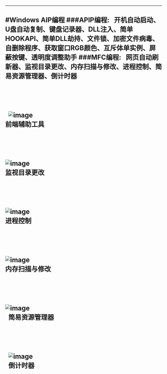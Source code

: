 
------
#Windows AIP编程
###APIP编程:
    开机自动启动、U盘自动复制、键盘记录器、DLL注入、简单HOOKAPI、简单DLL劫持、文件锁、加密文件病毒、自删除程序、获取窗口RGB颜色、互斥体单实例、屏蔽按键、透明度调整助手
###MFC编程:
    网页自动刷新器、监视目录更改、内存扫描与修改、进程控制、简易资源管理器、倒计时器
    <br><br><br><br><br>
    ![image](https://github.com/luguanxing/LGX-Projects/raw/master/16-%E5%89%8D%E7%AB%AF%E8%BE%85%E5%8A%A9%E5%B7%A5%E5%85%B7/pictures/1.jpg?raw=true)<br>
    前端辅助工具<br><br><br><br><br>
    ![image](https://github.com/luguanxing/Windows-C-Projects/blob/master/15-%E7%9B%91%E8%A7%86%E7%9B%AE%E5%BD%95%E6%9B%B4%E6%94%B9/pictures/0.jpg?raw=true)<br>
    监视目录更改<br><br><br><br><br>
    ![image](https://github.com/luguanxing/Windows-C-Projects/raw/master/18-%E8%BF%9B%E7%A8%8B%E6%8E%A7%E5%88%B6/pictures/3.jpg?raw=true)<br>
    进程控制<br><br><br><br><br>
    ![image](https://github.com/luguanxing/Windows-C-Projects/raw/master/19-%E7%AE%80%E5%8D%95%E6%89%AB%E6%8F%8F%E4%B8%8E%E4%BF%AE%E6%94%B9%E5%86%85%E5%AD%98/pictures/0.jpg?raw=true)<br>
    内存扫描与修改<br><br><br><br><br>
     ![image](https://github.com/luguanxing/Windows-C-Projects/raw/master/20-%E7%AE%80%E6%98%93%E8%B5%84%E6%BA%90%E7%AE%A1%E7%90%86%E5%99%A8/pictures/1.jpg?raw=true)<br>
    简易资源管理器<br><br><br><br><br>   
     ![image](https://github.com/luguanxing/Windows-C-Projects/raw/master/21-%E5%80%92%E8%AE%A1%E6%97%B6%E5%99%A8/pictures/1.jpg?raw=true)<br>
    倒计时器<br><br><br><br><br>     
------

